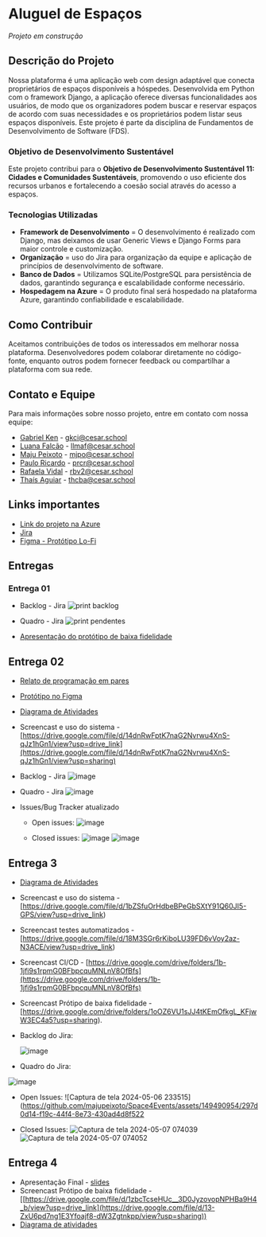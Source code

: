# Aluguel de Espaços

*Projeto em construção*

## Descrição do Projeto

Nossa plataforma é uma aplicação web com design adaptável que conecta proprietários de espaços disponíveis a hóspedes. Desenvolvida em Python com o framework Django, a aplicação oferece diversas funcionalidades aos usuários, de modo que os organizadores podem buscar e reservar espaços de acordo com suas necessidades e os proprietários podem listar seus espaços disponíveis.
Este projeto é parte da disciplina de Fundamentos de Desenvolvimento de Software (FDS).

### Objetivo de Desenvolvimento Sustentável

Este projeto contribui para o **Objetivo de Desenvolvimento Sustentável 11: Cidades e Comunidades Sustentáveis**, promovendo o uso eficiente dos recursos urbanos e fortalecendo a coesão social através do acesso a espaços.

### Tecnologias Utilizadas

- **Framework de Desenvolvimento** = O desenvolvimento é realizado com Django, mas deixamos de usar Generic Views e Django Forms para maior controle e customização.
- **Organização** = uso do Jira para organização da equipe e aplicação de princípios de desenvolvimento de software.
- **Banco de Dados** = Utilizamos SQLite/PostgreSQL para persistência de dados, garantindo segurança e escalabilidade conforme necessário.
- **Hospedagem na Azure** = O produto final será hospedado na plataforma Azure, garantindo confiabilidade e escalabilidade.

## Como Contribuir

Aceitamos contribuições de todos os interessados em melhorar nossa plataforma. Desenvolvedores podem colaborar diretamente no código-fonte, enquanto outros podem fornecer feedback ou compartilhar a plataforma com sua rede.

## Contato e Equipe

Para mais informações sobre nosso projeto, entre em contato com nossa equipe:

- [Gabriel Ken](https://github.com/dekenner) - [gkci@cesar.school](mailto:gkci@cesar.school)
- [Luana Falcão](https://github.com/lua-mf) - [llmaf@cesar.school](mailto:llmaf@cesar.school)
- [Maju Peixoto](https://github.com/majupeixoto) - [mjpo@cesar.school](mailto:mjpo@cesar.school)
- [Paulo Ricardo](https://github.com/paulo-rago) - [prcr@cesar.school](mailto:prcr@cesar.school)
- [Rafaela Vidal](https://github.com/Rafabvidal) - [rbv2@cesar.school](mailto:rbv2@cesar.school)
- [Thaís Aguiar](https://github.com/aguiarth) - [thcba@cesar.school](mailto:thcba@cesar.school)

## Links importantes

- [Link do projeto na Azure](https://space4events.azurewebsites.net)
- [Jira](https://maju-peixoto.atlassian.net/jira/software/projects/SCRUM/boards/1)
- [Figma - Protótipo Lo-Fi](https://www.figma.com/file/6g9unwhO2bWTmB8S6fohp9/Protótipo-de-baixa---aluguel-de-espaços-parra-eventos?type=design&node-id=0-1&mode=design&t=f0NfWiHp1qN8510g-0)

## Entregas

### Entrega 01

- Backlog - Jira
![print backlog](https://github.com/majupeixoto/projeto-fds/assets/143026488/f632cefa-fbb1-4fbb-83da-835a36a4b273)

- Quadro - Jira
![print pendentes](https://github.com/majupeixoto/projeto-fds/assets/143026488/b9f25bfe-4e09-4def-b73e-47914578b2c5)

- [Apresentação do protótipo de baixa fidelidade](https://github.com/majupeixoto/projeto-fds/assets/143026488/168da132-1e74-42b1-bce8-006fa86edc23)

## Entrega 02

- [Relato de programação em pares](https://docs.google.com/document/d/1PcKfgogE4qWRXL9YISL22YJB1P-tKE4KTtRZ1IFrNqk/)
- [Protótipo no Figma](https://www.figma.com/file/6g9unwhO2bWTmB8S6fohp9/Protótipo-de-baixa---aluguel-de-espaços-parra-eventos?type=design&node-id=0-1&mode=design&t=f0NfWiHp1qN8510g-0)
- [Diagrama de Atividades](https://drive.google.com/drive/folders/1b-1jfi9s1rpmG0BFbpcquMNLnV8OfBfs)
  
- Screencast e uso do sistema - [https://drive.google.com/file/d/14dnRwFptK7naG2Nvrwu4XnS-qJz1hGn1/view?usp=drive_link](https://drive.google.com/file/d/14dnRwFptK7naG2Nvrwu4XnS-qJz1hGn1/view?usp=sharing)

- Backlog - Jira
  ![image](https://github.com/majupeixoto/Space4Events/assets/142419595/8002f3a6-2c4c-44d5-913c-6506b6373fac)


- Quadro - Jira
  ![image](https://github.com/majupeixoto/Space4Events/assets/142419595/c47f75cc-b61c-48db-982e-2ae7c889da1a)

- Issues/Bug Tracker atualizado
  - Open issues:
  ![image](https://github.com/majupeixoto/Space4Events/assets/142419595/0b30cb63-4941-42f5-abae-009fb9676e94)


  - Closed issues:
    ![image](https://github.com/majupeixoto/Space4Events/assets/142419595/06ff1259-a3f4-49b9-9215-68bc0b980abd)
    ![image](https://github.com/majupeixoto/Space4Events/assets/142419595/e6f0d3a1-3fec-403a-8dcf-c27cfaca5460)

## Entrega 3

- [Diagrama de Atividades](https://drive.google.com/file/d/1yCl4ty8RP9hbWDHTEt4LSok_hKZd1vpg/view?usp=drive_link)
- Screencast e uso do sistema - [https://drive.google.com/file/d/1bZSfuOrHdbeBPeGbSXtY91Q60JI5-GPS/view?usp=drive_link)
- Screencast testes automatizados - [https://drive.google.com/file/d/18M3SGr6rKiboLU39FD6vVoy2az-N3ACE/view?usp=drive_link)
- Screencast CI/CD - [https://drive.google.com/drive/folders/1b-1jfi9s1rpmG0BFbpcquMNLnV8OfBfs](https://drive.google.com/drive/folders/1b-1jfi9s1rpmG0BFbpcquMNLnV8OfBfs)
- Screencast Prótipo de baixa fidelidade - [https://drive.google.com/drive/folders/1oOZ6VU1sJJ4tKEmOfkgL_KFjwW3EC4a5?usp=sharing).
  

 - Backlog do Jira:
 
    ![image](https://github.com/majupeixoto/Space4Events/assets/149490954/e32e89b6-318f-4c9c-982f-783a18ea38d9)

  - Quadro do Jira:
    
  ![image](https://github.com/majupeixoto/Space4Events/assets/149490954/d0f5e6b1-9c3c-4001-970f-c063b0715377)

- Open Issues:
![Captura de tela 2024-05-06 233515](https://github.com/majupeixoto/Space4Events/assets/149490954/297d0d14-f19c-44f4-8e73-430ad4d8f522

- Closed Issues:
![Captura de tela 2024-05-07 074039](https://github.com/majupeixoto/Space4Events/assets/149490954/a4f6e1ae-b535-4e44-9246-f218c7740f0d)
![Captura de tela 2024-05-07 074052](https://github.com/majupeixoto/Space4Events/assets/149490954/c2309250-7369-41b5-8f18-350dd39f3982)

## Entrega 4

- Apresentação Final - [slides](https://docs.google.com/presentation/d/1wCHOMV3Haer5FF8v3wXuhehJVVXkRR4Ydrxw69RtJ38/edit?usp=sharing)
- Screencast Prótipo de baixa fidelidade - [[https://drive.google.com/file/d/1zbcTcseHUc__3D0JyzovopNPHBa9H4_b/view?usp=drive_link](https://drive.google.com/file/d/13-ZxU6pd7ng1E3Yfoajf8-dW3Zgtnkpp/view?usp=sharing))
- [Diagrama de atividades](https://drive.google.com/file/d/1vVlETlFGa0Rxss7YJNwy97MLfcoeZW4h/view?usp=drive_link)


